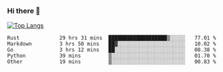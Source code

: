 ### Hi there 👋

<!--
**3Xpl0it3r/3Xpl0it3r** is a ✨ _special_ ✨ repository because its `README.md` (this file) appears on your GitHub profile.

Here are some ideas to get you started:

- 🔭 I’m currently working on ...
- 🌱 I’m currently learning ...
- 👯 I’m looking to collaborate on ...
- 🤔 I’m looking for help with ...
- 💬 Ask me about ...
- 📫 How to reach me: ...
- 😄 Pronouns: ...
- ⚡ Fun fact: ...
-->


[![Top Langs](https://github-readme-stats.vercel.app/api/top-langs/?username=3Xpl0it3r&layout=compact)](https://github.com/3Xpl0it3r/3Xpl0it3r)

<!--START_SECTION:waka-->

```text
Rust             29 hrs 31 mins  ███████████████████▒░░░░░   77.01 %
Markdown         3 hrs 50 mins   ██▓░░░░░░░░░░░░░░░░░░░░░░   10.02 %
Go               3 hrs 12 mins   ██░░░░░░░░░░░░░░░░░░░░░░░   08.38 %
Python           39 mins         ▒░░░░░░░░░░░░░░░░░░░░░░░░   01.70 %
Other            19 mins         ▒░░░░░░░░░░░░░░░░░░░░░░░░   00.83 %
```

<!--END_SECTION:waka-->
